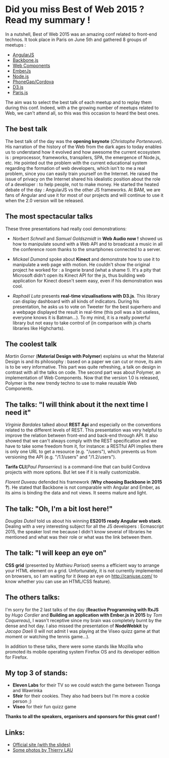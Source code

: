 # Did you miss Best of Web 2015 ? Read my summary !

In a nutshell, Best of Web 2015 was an amazing conf related to front-end
technos. It took place in Paris on June 5th and gathered 8 groups of meetups :
* [AngularJS](http://www.meetup.com/AngularJS-Paris/)
* [Backbone.js](http://www.meetup.com/backbone-paris/)
* [Web Components](http://www.meetup.com/paris-webComponents/)
* [EmberJs](http://www.meetup.com/EmberJS-Paris/)
* [Node.js](http://www.meetup.com/Nodejs-Paris/)
* [PhoneGap/Cordova](http://www.meetup.com/PhoneGap-Paris/)
* [D3.js](http://www.meetup.com/D3-js-Paris/)
* [Paris.js](http://www.meetup.com/Paris-js/)

The aim was to select the best talk of each meetup and to replay them during
this conf. Indeed, with a the growing number of meetups related to Web, we can't
attend all, so this was this occasion to heard the best ones.

## The best talk

The best talk of the day was the **opening keynote** (*Christophe Porteneuve*).
His narration of the history of the Web from the dark ages to today
enables us to understand how it evolved and how awesome the current ecosystem is :
preprocessor, frameworks, transpilers, SPA, the emergence of Node.js, etc.
He pointed out the problem with the current educational system regarding the
formation of web developers, which isn't to me a real problem, since you can
easily train yourself on the Internet. He raised the issue of privacy on the
Internet shared his idealistic position about the role of a developer : to help
people, not to make money. He started the heated debate of the day : AngularJS
vs the other JS frameworks.
At BAM, we are fans of Angular and use it for most of our projects and will
continue to use it when the 2.0 version will be released.

## The most spectacular talks

These three presentations had really cool demonstrations:

* *Norbert Schnell* and *Samuel Goldszmidt* in **Web Audio now !** showed us how
to manipulate sound with a Web API and to broadcast a music in all the conference
room thanks to the smartphones connected to a server.

* *Mickael Dumand* spoke about **Kinect** and demonstrate how to use it to
manipulate a web page with motion. He couldn't show the original project he
worked for : a lingerie brand (what a shame !). It's a pity that Microsoft
didn't open its Kinect API  for the js, thus building web application for Kinect
doesn't seem easy, even if his demonstration was cool.

* *Raphaël Luta* presents **real-time vizualisations with D3.js**. This library
can display dashboard with all kinds of indicators. During his presentation, he
asks us to vote on Tweeter for the best superhero and a webpage displayed the
result in real-time (this poll was a bit useless, everyone knows it is Batman...).
To my mind, it is a really powerful library but not easy to take control of
(in comparison with js charts libraries like Highcharts).

## The coolest talk

*Martin Gorner* (**Material Design with Polymer**) explains us what the Material
Design is and its philosophy : based on a paper we can cut or move, its aim is
to be very informative. This part was quite refreshing, a talk on design in
contrast with all the talks on code. The second part was about Polymer, an
implementation of Web Components. Now that the version 1.0 is released, Polymer
is the new trendy techno to use to make reusable Web Components.

## The talks: "I will think about it the next time I need it"

*Virginie Bardales* talked about **REST Api** and especially on the conventions
related to the different levels of REST. This presentation was very helpful to
improve the relation between front-end and back-end through API. It also showed
that we can't always comply with the REST specification and we have to take some
freedom from it, for instance: a RESTful API implies there is only one URL to
get a resource (e.g. "/users"), which prevents us from versioning the API (e.g.
"/1.1/users" and "/1.2/users").

**Tarifa CLI**(*Paul Panserrieu*) is a command-line that can build Cordova
projects with more options. But let see if it is really customizable.

*Florent Duveau* defended his framework (**Why choosing Backbone in 2015 ?**).
He stated that Backbone is not comparable with Angular and Ember, as its aims
is binding the data and not views. It seems mature and light.


## The talk: "Oh, I'm a bit lost here!"

*Douglas Duteil* told us about his winning **ES2015 ready Angular web stack**.
Dealing with a very interesting subject for all the JS developers : Ecmascript
2015, the speaker lost me because I didn't know several of libraries he
mentioned and what was their role or what was the link between them.

## The talk: "I will keep an eye on"

**CSS grid** (presented by *Mathieu Parisot*) seems a efficient way to arrange
your HTML element on a grid. Unfortunately, it is not currently implemented on
browsers, so I am waiting for it (keep an eye on http://caniuse.com/ to know
whether you can use an HTML/CSS feature).

## The others talks:

I'm sorry for the 2 last talks of the day (**Reactive Programming with RxJS** by
*Hugo Cordier* and **Building an application with Ember.js in 2015** by *Tom
Coquereau*), I wasn't receptive since my brain was completely burnt by the dense
and hot day. I also missed the presentation of **NodeWebkit** by *Jacopo Daeli*
(I will not admit I was playing at the Viseo quizz game at that moment or
watching the tennis game...).

In addition to these talks, there were some stands like Mozilla who promoted its
mobile operating system Firefox OS and its developer edition for Firefox.


## My top 3 of stands:

* **Eleven Labs** for their TV so we could watch the game between Tsonga and Wawrinka
* **Sfeir** for their cookies. They also had beers but I'm more a cookie person ;)
* **Viseo** for their fun quizz game

**Thanks to all the speakers, organisers and sponsors for this great conf !**

## Links:
* [Official site (with the slides)](http://bestofweb.paris/)
* [Some photos by Thierry LAU](https://photos.google.com/share/AF1QipOTWV7JhGFe6-urya93wY4tB0oEN6n_gj2Ajq5lmxt4n0ND9MsgZsyuWQhljvfrZw?key=RFZ0ZXhiZzlHWUxWU1Nsa1ozemVMQ3ladDIyTDJR)
